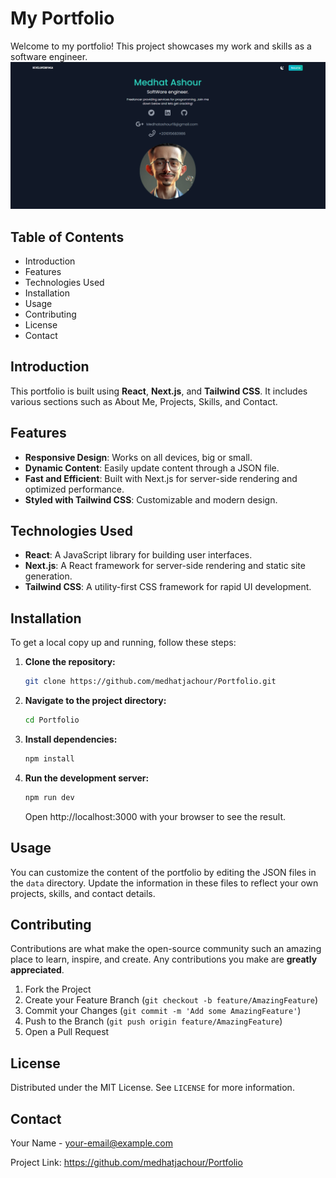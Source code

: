 # My Portfolio

Welcome to my portfolio! This project showcases my work and skills as a software engineer.
![alt text](https://github.com/medhatjachour/Portfolio/blob/main/public/img.png?raw=true)

## Table of Contents

- Introduction
- Features
- Technologies Used
- Installation
- Usage
- Contributing
- License
- Contact

## Introduction

This portfolio is built using **React**, **Next.js**, and **Tailwind CSS**. It includes various sections such as About Me, Projects, Skills, and Contact.

## Features

- **Responsive Design**: Works on all devices, big or small.
- **Dynamic Content**: Easily update content through a JSON file.
- **Fast and Efficient**: Built with Next.js for server-side rendering and optimized performance.
- **Styled with Tailwind CSS**: Customizable and modern design.

## Technologies Used

- **React**: A JavaScript library for building user interfaces.
- **Next.js**: A React framework for server-side rendering and static site generation.
- **Tailwind CSS**: A utility-first CSS framework for rapid UI development.

## Installation

To get a local copy up and running, follow these steps:

1. **Clone the repository:**

    ```bash
    git clone https://github.com/medhatjachour/Portfolio.git
    ```

2. **Navigate to the project directory:**

    ```bash
    cd Portfolio
    ```

3. **Install dependencies:**

    ```bash
    npm install
    ```

4. **Run the development server:**

    ```bash
    npm run dev
    ```

    Open http://localhost:3000 with your browser to see the result.

## Usage

You can customize the content of the portfolio by editing the JSON files in the `data` directory. Update the information in these files to reflect your own projects, skills, and contact details.

## Contributing

Contributions are what make the open-source community such an amazing place to learn, inspire, and create. Any contributions you make are **greatly appreciated**.

1. Fork the Project
2. Create your Feature Branch (`git checkout -b feature/AmazingFeature`)
3. Commit your Changes (`git commit -m 'Add some AmazingFeature'`)
4. Push to the Branch (`git push origin feature/AmazingFeature`)
5. Open a Pull Request

## License

Distributed under the MIT License. See `LICENSE` for more information.

## Contact

Your Name - your-email@example.com

Project Link: https://github.com/medhatjachour/Portfolio